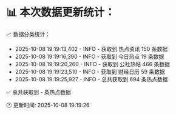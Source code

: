 📊 本次数据更新统计：
==========================

📈 数据分类统计：
- 2025-10-08 19:19:13,402 - INFO - 获取到 热点资讯 150 条数据
- 2025-10-08 19:19:16,390 - INFO - 获取到 今日热点 19 条数据
- 2025-10-08 19:19:20,260 - INFO - 获取到 公社热帖 466 条数据
- 2025-10-08 19:19:23,510 - INFO - 获取到 财经日历 59 条数据
- 2025-10-08 19:19:25,927 - INFO - 总共获取到 694 条热点数据

✅ 总共获取到 - 条热点数据

🕐 更新时间: 2025-10-08 19:19:26
